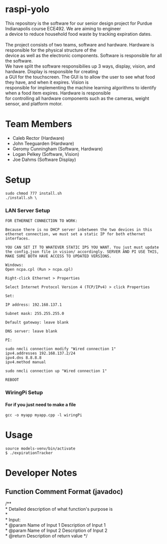 # raspi-yolo
This repository is the software for our senior design project for Purdue Indianapolis course ECE492. We are aiming to engineer\
a device to reduce household food waste by tracking expiration dates.
\
\
The project consists of two teams, software and hardware. Hardware is responsible for the physical structure of the\
device as well as the electronic components. Software is responsible for all the software.\
We have split the software responsibilies up 3 ways, display, vision, and hardware. Display is responsible for creating\
a GUI for the touchscreen. The GUI is to allow the user to see what food they have, and when it expires. Vision is\
responsible for implementing the machine learning algorithms to identify when a food item expires. Hardware is responsible\
for controlling all hardware components such as the cameras, weight sensor, and platform motor.

# Team Members
- Caleb Rector (Hardware)
- John Teeguarden (Hardware)
- Geromy Cunningham (Software, Hardware)
- Logan Pelkey (Software, Vision)
- Joe Dahms (Software Display)

# Setup
````plaintext
sudo chmod 777 install.sh
./install.sh \
````
### LAN Server Setup
````plaintext
FOR ETHERNET CONNECTION TO WORK:

Because there is no DHCP server inbetween the two devices in this ethernet connection, we must set a static IP for both ethernet interfaces.

YOU CAN SET IT TO WHATEVER STATIC IPS YOU WANT. You just must update the config.json file in vision/ accordingly. SERVER AND PI USE THIS, MAKE SURE BOTH HAVE ACCESS TO UPDATED VERSIONS.

Windows:
Open ncpa.cpl (Run > ncpa.cpl)

Right-click Ethernet > Properties

Select Internet Protocol Version 4 (TCP/IPv4) > click Properties

Set:

IP address: 192.168.137.1

Subnet mask: 255.255.255.0

Default gateway: leave blank

DNS server: leave blank

PI:

sudo nmcli connection modify "Wired connection 1"
ipv4.addresses 192.168.137.2/24
ipv4.dns 8.8.8.8
ipv4.method manual

sudo nmcli connection up "Wired connection 1"

REBOOT
````
### WiringPi Setup
#### For if you just need to make a file
````plaintext
gcc -o myapp myapp.cpp -l wiringPi
````
# Usage
````plaintext
source models-venv/bin/activate
$ ./expirationTracker
````
# Developer Notes
## Function Comment Format (javadoc)
/**  
 \* Detailed description of what function's purpose is  
 \*  
 \* Input:  
 \* @param Name of Input 1 Description of Input 1  
 \* @param Name of Input 2 Description of Input 2  
 \* @return Description of return value
 */  
 
